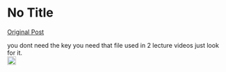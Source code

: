 # No Title

[Original Post](https://discourse.onlinedegree.iitm.ac.in/t/165959/39)

<p>you dont need the key you need that file used in 2 lecture videos just look for it.<br>
<img src="https://emoji.discourse-cdn.com/google/+1.png?v=12" title=":+1:" class="emoji only-emoji" alt=":+1:" loading="lazy" width="20" height="20"></p>